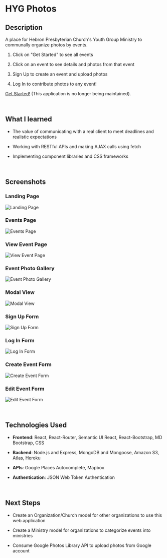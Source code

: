 # HYG Photos

## Description

A place for Hebron Presbyterian Church's Youth Group Ministry to communally organize photos by events.

1. Click on "Get Started" to see all events

2. Click on an event to see details and photos from that event

3. Sign Up to create an event and upload photos

4. Log In to contribute photos to any event!

[Get Started!](https://hyg-photos.herokuapp.com/) (This application is no longer being maintained).

<br />

## What I learned

- The value of communicating with a real client to meet deadlines and realistic expectations

- Working with RESTful APIs and making AJAX calls using fetch

- Implementing component libraries and CSS frameworks

<br />

## Screenshots

### Landing Page

![Landing Page](https://i.imgur.com/HLI8rav.jpg "Landing Page")

### Events Page

![Events Page](https://i.imgur.com/s2SF4LG.jpg "Events Page")
<!-- ![Events Page](https://i.imgur.com/LjephJ7.jpg "Events Page")
 -->
### View Event Page

![View Event Page](https://i.imgur.com/jIvvWp6.jpg "View Event Page")
<!-- ![View Event Page](https://i.imgur.com/53WXAF7.jpg "View Event Page") -->

### Event Photo Gallery

![Event Photo Gallery](https://i.imgur.com/S8OUAyQ.jpg "Event Photo Gallery")

### Modal View

![Modal View](https://i.imgur.com/wxlrAf8.jpg "Modal View")

### Sign Up Form

![Sign Up Form](https://i.imgur.com/4RQVgeS.png "Sign Up Form")

### Log In Form

![Log In Form](https://i.imgur.com/19IP48A.png "Log In Form")

### Create Event Form

![Create Event Form](https://i.imgur.com/OCym1AT.png "Create Event Form")

### Edit Event Form

![Edit Event Form](https://i.imgur.com/9uWkxSb.png "Edit Event Form")

<br />

## Technologies Used

- **Frontend**: React, React-Router, Semantic UI React, React-Bootstrap, MD Bootstrap, CSS

- **Backend**: Node.js and Express, MongoDB and Mongoose, Amazon S3, Atlas, Heroku

- **APIs**: Google Places Autocomplete, Mapbox

- **Authentication**: JSON Web Token Authentication

<br />

## Next Steps

- Create an Organization/Church model for other organizations to use this web application

- Create a Ministry model for organizations to categorize events into ministries

- Consume Google Photos Library API to upload photos from Google account
